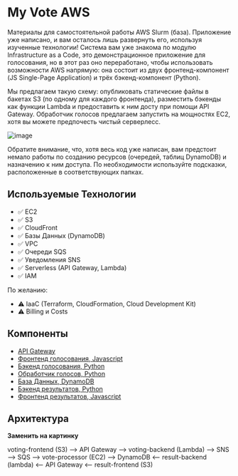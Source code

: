 # My Vote AWS

Материалы для самостоятельной работы  AWS Slurm (база). Приложение уже написано, и вам осталось лишь развернуть его, используя изученные технологии! Система вам уже знакома по модулю Infrastructure as a Code, это демонстрационное приложение для голосования, но в этот раз оно переработано, чтобы использовать возможности AWS напрямую: она состоит из двух фронтенд-компонент (JS Single-Page Application) и трёх бэкенд-компонент (Python). 

Мы предлагаем такую схему: опубликовать статические файлы в бакетах S3 (по одному для каждого фронтенда), разместить бэкенды как функции Lambda и предоставить к ним досту при помощи API Gateway. Обработчик голосов предлагаем запустить на мощностях EC2, хотя вы можете предпочесть чистый серверлесс.

![image](https://user-images.githubusercontent.com/1742301/106404317-b9022500-6432-11eb-94ed-602d2b27b8fb.png)

Обратите внимание, что, хотя весь код уже написан, вам предстоит немало работы по созданию ресурсов (очередей, таблиц DynamoDB) и назначению к ним доступа. По необходимости используйте подсказки, расположенные в соответствующих папках.

## Используемые Технологии

* ✅ EC2
* ✅ S3
* ✅ CloudFront
* ✅ Базы Данных (DynamoDB)
* ✅ VPC
* ✅ Очереди SQS
* ✅ Уведомления SNS
* ✅ Serverless (API Gateway, Lambda)
* ✅ IAM

По желанию:
* ⚠️ IaaC (Terraform, CloudFormation, Cloud Development Kit)
* ⚠️ Billing и Costs

## Компоненты

* [API Gateway](./gateway)
* [Фронтенд голосования, Javascript](./voting-frontend)
* [Бэкенд голосования, Python](./voting-backend)
* [Обработчик голосов, Python](./vote-processor)
* [База Данных, DynamoDB](./dynamodb)
* [Бэкенд результатов, Python](./result-backend)
* [Фронтенд результатов, Javascript](./result-frontend)

## Архитектура

**Заменить на картинку**

voting-frontend (S3) --> API Gateway --> voting-backend (Lambda) --> SNS --> SQS --> vote-processor (EC2) --> DynamoDB <-- result-backend (lambda) <-- API Gateway <-- result-frontend (S3)
